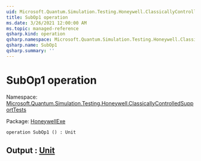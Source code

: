 ```yaml
---
uid: Microsoft.Quantum.Simulation.Testing.Honeywell.ClassicallyControlledSupportTests.SubOp1
title: SubOp1 operation
ms.date: 3/26/2021 12:00:00 AM
ms.topic: managed-reference
qsharp.kind: operation
qsharp.namespace: Microsoft.Quantum.Simulation.Testing.Honeywell.ClassicallyControlledSupportTests
qsharp.name: SubOp1
qsharp.summary: ''
---
```


# SubOp1 operation

Namespace: [Microsoft.Quantum.Simulation.Testing.Honeywell.ClassicallyControlledSupportTests](xref:Microsoft.Quantum.Simulation.Testing.Honeywell.ClassicallyControlledSupportTests)

Package: [HoneywellExe](https://nuget.org/packages/HoneywellExe)




```qsharp
operation SubOp1 () : Unit
```


## Output : [Unit](xref:microsoft.quantum.lang-ref.unit)

